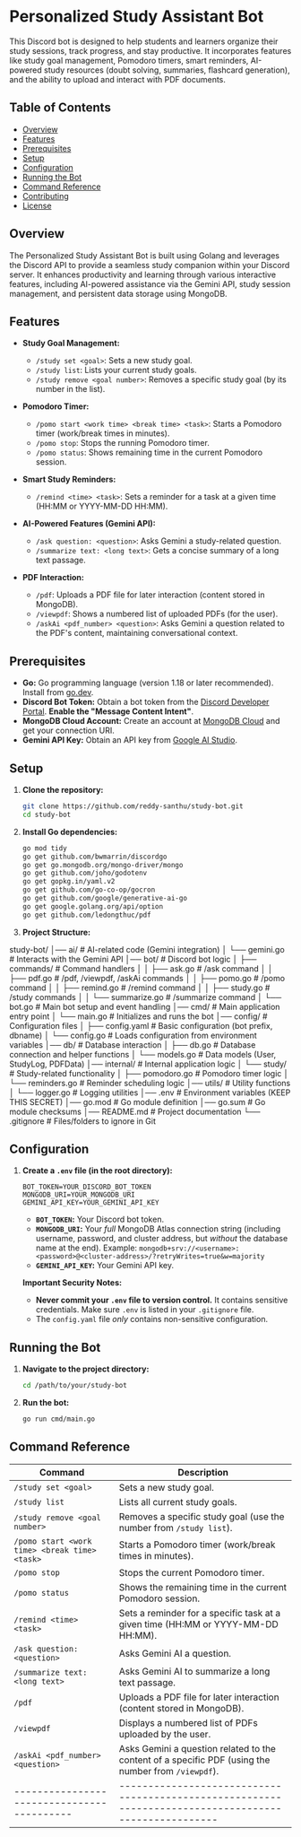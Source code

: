 # Personalized Study Assistant Bot

This Discord bot is designed to help students and learners organize their study sessions, track progress, and stay productive. It incorporates features like study goal management, Pomodoro timers, smart reminders, AI-powered study resources (doubt solving, summaries, flashcard generation), and the ability to upload and interact with PDF documents.

## Table of Contents

-   [Overview](#overview)
-   [Features](#features)
-   [Prerequisites](#prerequisites)
-   [Setup](#setup)
-   [Configuration](#configuration)
-   [Running the Bot](#running-the-bot)
-   [Command Reference](#command-reference)
-   [Contributing](#contributing)
-   [License](#license)

## Overview

The Personalized Study Assistant Bot is built using Golang and leverages the Discord API to provide a seamless study companion within your Discord server.  It enhances productivity and learning through various interactive features, including AI-powered assistance via the Gemini API, study session management, and persistent data storage using MongoDB.

## Features

-   **Study Goal Management:**
    -   `/study set <goal>`: Sets a new study goal.
    -   `/study list`: Lists your current study goals.
    -   `/study remove <goal number>`: Removes a specific study goal (by its number in the list).

-   **Pomodoro Timer:**
    -   `/pomo start <work time> <break time> <task>`: Starts a Pomodoro timer (work/break times in minutes).
    -   `/pomo stop`: Stops the running Pomodoro timer.
    -   `/pomo status`: Shows remaining time in the current Pomodoro session.

-   **Smart Study Reminders:**
    -   `/remind <time> <task>`: Sets a reminder for a task at a given time (HH:MM or YYYY-MM-DD HH:MM).

-   **AI-Powered Features (Gemini API):**
    -   `/ask question: <question>`: Asks Gemini a study-related question.
    -   `/summarize text: <long text>`: Gets a concise summary of a long text passage.

-   **PDF Interaction:**
    -   `/pdf`: Uploads a PDF file for later interaction (content stored in MongoDB).
    -   `/viewpdf`: Shows a numbered list of uploaded PDFs (for the user).
    -   `/askAi <pdf_number> <question>`: Asks Gemini a question related to the PDF's content, maintaining conversational context.

## Prerequisites

-   **Go:** Go programming language (version 1.18 or later recommended).  Install from [go.dev](https://go.dev/dl/).
-   **Discord Bot Token:** Obtain a bot token from the [Discord Developer Portal](https://discord.com/developers/applications).  **Enable the "Message Content Intent"**.
-   **MongoDB Cloud Account:**  Create an account at [MongoDB Cloud](https://www.mongodb.com/cloud/atlas/register) and get your connection URI.
-   **Gemini API Key:** Obtain an API key from [Google AI Studio](https://ai.google.dev/).

## Setup

1.  **Clone the repository:**

    ```bash
    git clone https://github.com/reddy-santhu/study-bot.git
    cd study-bot
    ```

2.  **Install Go dependencies:**

    ```bash
    go mod tidy
    go get github.com/bwmarrin/discordgo
    go get go.mongodb.org/mongo-driver/mongo
    go get github.com/joho/godotenv
    go get gopkg.in/yaml.v2
    go get github.com/go-co-op/gocron
    go get github.com/google/generative-ai-go
    go get google.golang.org/api/option
    go get github.com/ledongthuc/pdf

    ```
3. **Project Structure:**


study-bot/
│── ai/                        # AI-related code (Gemini integration)
│   └── gemini.go              # Interacts with the Gemini API
│── bot/                       # Discord bot logic
│   ├── commands/              # Command handlers
│   │   ├── ask.go             # /ask command
│   │   ├── pdf.go             # /pdf, /viewpdf, /askAi commands
│   │   ├── pomo.go            # /pomo command
│   │   ├── remind.go          # /remind command
│   │   ├── study.go           # /study commands
│   │   └── summarize.go       # /summarize command
│   └── bot.go                 # Main bot setup and event handling
│── cmd/                       # Main application entry point
│   └── main.go                # Initializes and runs the bot
│── config/                    # Configuration files
│   ├── config.yaml            # Basic configuration (bot prefix, dbname)
│   └── config.go              # Loads configuration from environment variables
│── db/                        # Database interaction
│   ├── db.go                  # Database connection and helper functions
│   └── models.go              # Data models (User, StudyLog, PDFData)
│── internal/                  # Internal application logic
│   └── study/                 # Study-related functionality
│       ├── pomodoro.go        # Pomodoro timer logic
│       └── reminders.go       # Reminder scheduling logic
│── utils/                     # Utility functions
│   └── logger.go              # Logging utilities
│── .env                       # Environment variables (KEEP THIS SECRET)
│── go.mod                     # Go module definition
│── go.sum                     # Go module checksums
│── README.md                  # Project documentation
└── .gitignore                 # Files/folders to ignore in Git


## Configuration


1.  **Create a `.env` file (in the root directory):**

    ```
    BOT_TOKEN=YOUR_DISCORD_BOT_TOKEN
    MONGODB_URI=YOUR_MONGODB_URI
    GEMINI_API_KEY=YOUR_GEMINI_API_KEY
    ```

    *   **`BOT_TOKEN`:** Your Discord bot token.
    *   **`MONGODB_URI`:** Your *full* MongoDB Atlas connection string (including username, password, and cluster address, but *without* the database name at the end).  Example: `mongodb+srv://<username>:<password>@<cluster-address>/?retryWrites=true&w=majority`
    *   **`GEMINI_API_KEY`:** Your Gemini API key.

    **Important Security Notes:**

    *   **Never commit your `.env` file to version control.**  It contains sensitive credentials.  Make sure `.env` is listed in your `.gitignore` file.
    *   The `config.yaml` file *only* contains non-sensitive configuration.

## Running the Bot

1.  **Navigate to the project directory:**

    ```bash
    cd /path/to/your/study-bot
    ```

2.  **Run the bot:**

    ```bash
    go run cmd/main.go
    ```

## Command Reference

| Command                                    | Description                                                                                           |
| ------------------------------------------ | ----------------------------------------------------------------------------------------------------- |
| `/study set <goal>`                         | Sets a new study goal.                                                                               |
| `/study list`                               | Lists all current study goals.                                                                       |
| `/study remove <goal number>`                | Removes a specific study goal (use the number from `/study list`).                                  |
| `/pomo start <work time> <break time> <task>` | Starts a Pomodoro timer (work/break times in minutes).                                             |
| `/pomo stop`                                | Stops the current Pomodoro timer.                                                                    |
| `/pomo status`                              | Shows the remaining time in the current Pomodoro session.                                            |
| `/remind <time> <task>`                     | Sets a reminder for a specific task at a given time (HH:MM or YYYY-MM-DD HH:MM).                     |
| `/ask question: <question>`                   | Asks Gemini AI a question.                                                                         |
| `/summarize text: <long text>`              | Asks Gemini AI to summarize a long text passage.                                                     |
| `/pdf`                                      | Uploads a PDF file for later interaction (content stored in MongoDB).                                |
| `/viewpdf`                                  | Displays a numbered list of PDFs uploaded by the user.                                               |
| `/askAi <pdf_number> <question>`           | Asks Gemini a question related to the content of a specific PDF (using the number from `/viewpdf`).   |
| ------------------------------------------ | ----------------------------------------------------------------------------------------------------- |

